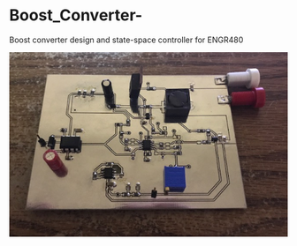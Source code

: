 # Boost_Converter-
Boost converter design and state-space controller for ENGR480 


![alt text](https://github.com/kervynj/Boost_Converter-/blob/master/PCBA.jpg)
